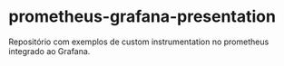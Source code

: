 # prometheus-grafana-presentation
Repositório com exemplos de custom instrumentation no prometheus integrado ao Grafana. 
